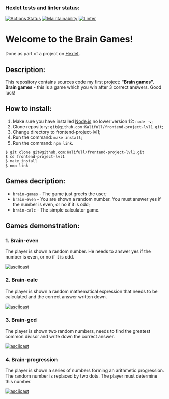 ### Hexlet tests and linter status:
[![Actions Status](https://github.com/Kalifull/frontend-project-lvl1/workflows/hexlet-check/badge.svg)](https://github.com/Kalifull/frontend-project-lvl1/actions)
[![Maintainability](https://api.codeclimate.com/v1/badges/a99a88d28ad37a79dbf6/maintainability)](https://codeclimate.com/github/codeclimate/codeclimate/maintainability)
[![Linter](https://github.com/Kalifull/frontend-project-lvl1/workflows/linter/badge.svg)](https://github.com/Kalifull/frontend-project-lvl1/actions/workflows/linter-check.yml)
# Welcome to the Brain Games!
Done as part of a project on [Hexlet](https://ru.hexlet.io/).
## Description:
This repository contains sources code my first project: **"Brain games".**
**Brain games** - this is a game which you win after 3 correct answers. Good luck!

## How to install:
1. Make sure you have installed [Node.js](https://nodejs.org/en/) no lower version 12: ```node -v```;
2. Clone repository: ```git@github.com:Kalifull/frontend-project-lvl1.git```;
3. Change directory to frontend-project-lvl1;
4. Run the command: ```make install```;
5. Run the command: ```npm link```.
```shell
$ git clone git@github.com:Kalifull/frontend-project-lvl1.git
$ cd frontend-project-lvl1
$ make install
$ nmp link
```
## Games decription:
 * ```brain-games``` - The game just greets the user;
 * ```brain-even``` - You are shown a random number. You must answer yes if the number is even, or no if it is odd;
 * ```brain-calc``` - The simple calculator game.
## Games demonstration:
### 1. Brain-even
The player is shown a random number. He needs to answer yes if the number is even, or no if it is odd.

[![asciicast](https://asciinema.org/a/487810.svg)](https://asciinema.org/a/487810)
### 2. Brain-calc
The player is shown a random mathematical expression that needs to be calculated and the correct answer written down.

[![asciicast](https://asciinema.org/a/N7hmUA7TnlmJXSht1D5s8tDdm.svg)](https://asciinema.org/a/N7hmUA7TnlmJXSht1D5s8tDdm)
### 3. Brain-gcd
The player is shown two random numbers, needs to find the greatest common divisor and write down the correct answer.

[![asciicast](https://asciinema.org/a/8jYrlNH3TOoQ6BHrIBnW4SQoH.svg)](https://asciinema.org/a/8jYrlNH3TOoQ6BHrIBnW4SQoH)
### 4. Brain-progression
The player is shown a series of numbers forming an arithmetic progression. The random number is replaced by two dots. The player must determine this number.

[![asciicast](https://asciinema.org/a/N8ryLSKqsxD13cvB5WkqJJKry.svg)](https://asciinema.org/a/N8ryLSKqsxD13cvB5WkqJJKry)
